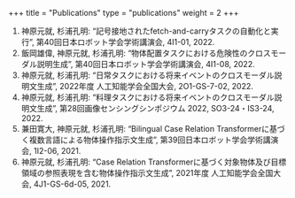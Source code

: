 +++
title = "Publications"
type = "publications"
weight = 2
+++

1. 神原元就, 杉浦孔明: “記号接地されたfetch-and-carryタスクの自動化と実行”, 第40回日本ロボット学会学術講演会, 4I1-01, 2022.
1. 飯岡雄偉, 神原元就, 杉浦孔明: “物体配置タスクにおける危険性のクロスモーダル説明生成”, 第40回日本ロボット学会学術講演会, 4I1-08, 2022.
1. 神原元就, 杉浦孔明: “日常タスクにおける将来イベントのクロスモーダル説明文生成”, 2022年度 人工知能学会全国大会, 2O1-GS-7-02, 2022.
1. 神原元就, 杉浦孔明: “料理タスクにおける将来イベントのクロスモーダル説明文生成”, 第28回画像センシングシンポジウム 2022, SO3-24・IS3-24, 2022.
1. 兼田寛大, 神原元就, 杉浦孔明: “Bilingual Case Relation Transformerに基づく複数言語による物体操作指示文生成”, 第39回日本ロボット学会学術講演会, 1I2-06, 2021.
1. 神原元就, 杉浦孔明: “Case Relation Transformerに基づく対象物体及び目標領域の参照表現を含む物体操作指示文生成”, 2021年度 人工知能学会全国大会, 4J1-GS-6d-05, 2021.

